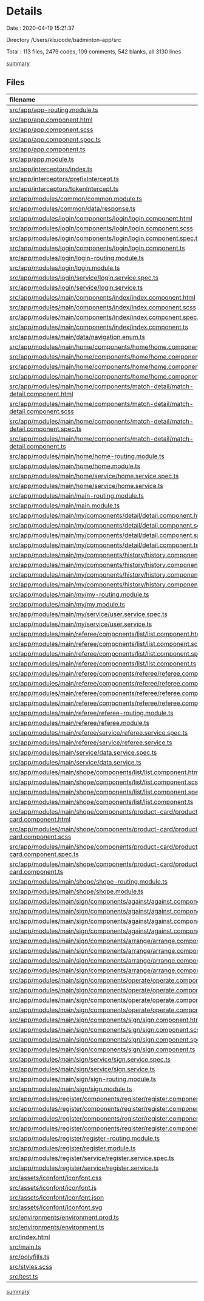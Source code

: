 # Details

Date : 2020-04-19 15:21:37

Directory /Users/klx/code/badminton-app/src

Total : 113 files,  2479 codes, 109 comments, 542 blanks, all 3130 lines

[summary](results.md)

## Files
| filename | language | code | comment | blank | total |
| :--- | :--- | ---: | ---: | ---: | ---: |
| [src/app/app-routing.module.ts](/src/app/app-routing.module.ts) | TypeScript | 26 | 0 | 4 | 30 |
| [src/app/app.component.html](/src/app/app.component.html) | HTML | 1 | 0 | 0 | 1 |
| [src/app/app.component.scss](/src/app/app.component.scss) | SCSS | 0 | 0 | 1 | 1 |
| [src/app/app.component.spec.ts](/src/app/app.component.spec.ts) | TypeScript | 31 | 0 | 5 | 36 |
| [src/app/app.component.ts](/src/app/app.component.ts) | TypeScript | 9 | 0 | 2 | 11 |
| [src/app/app.module.ts](/src/app/app.module.ts) | TypeScript | 27 | 0 | 3 | 30 |
| [src/app/interceptors/index.ts](/src/app/interceptors/index.ts) | TypeScript | 7 | 0 | 2 | 9 |
| [src/app/interceptors/prefixIntercept.ts](/src/app/interceptors/prefixIntercept.ts) | TypeScript | 14 | 1 | 3 | 18 |
| [src/app/interceptors/tokenIntercept.ts](/src/app/interceptors/tokenIntercept.ts) | TypeScript | 20 | 1 | 4 | 25 |
| [src/app/modules/common/common.module.ts](/src/app/modules/common/common.module.ts) | TypeScript | 18 | 0 | 4 | 22 |
| [src/app/modules/common/data/response.ts](/src/app/modules/common/data/response.ts) | TypeScript | 4 | 0 | 0 | 4 |
| [src/app/modules/login/components/login/login.component.html](/src/app/modules/login/components/login/login.component.html) | HTML | 24 | 0 | 1 | 25 |
| [src/app/modules/login/components/login/login.component.scss](/src/app/modules/login/components/login/login.component.scss) | SCSS | 29 | 0 | 5 | 34 |
| [src/app/modules/login/components/login/login.component.spec.ts](/src/app/modules/login/components/login/login.component.spec.ts) | TypeScript | 20 | 0 | 6 | 26 |
| [src/app/modules/login/components/login/login.component.ts](/src/app/modules/login/components/login/login.component.ts) | TypeScript | 34 | 0 | 8 | 42 |
| [src/app/modules/login/login-routing.module.ts](/src/app/modules/login/login-routing.module.ts) | TypeScript | 14 | 0 | 3 | 17 |
| [src/app/modules/login/login.module.ts](/src/app/modules/login/login.module.ts) | TypeScript | 18 | 0 | 4 | 22 |
| [src/app/modules/login/service/login.service.spec.ts](/src/app/modules/login/service/login.service.spec.ts) | TypeScript | 9 | 0 | 4 | 13 |
| [src/app/modules/login/service/login.service.ts](/src/app/modules/login/service/login.service.ts) | TypeScript | 27 | 1 | 5 | 33 |
| [src/app/modules/main/components/index/index.component.html](/src/app/modules/main/components/index/index.component.html) | HTML | 71 | 0 | 0 | 71 |
| [src/app/modules/main/components/index/index.component.scss](/src/app/modules/main/components/index/index.component.scss) | SCSS | 6 | 0 | 1 | 7 |
| [src/app/modules/main/components/index/index.component.spec.ts](/src/app/modules/main/components/index/index.component.spec.ts) | TypeScript | 20 | 0 | 6 | 26 |
| [src/app/modules/main/components/index/index.component.ts](/src/app/modules/main/components/index/index.component.ts) | TypeScript | 50 | 0 | 16 | 66 |
| [src/app/modules/main/data/navigation.enum.ts](/src/app/modules/main/data/navigation.enum.ts) | TypeScript | 6 | 0 | 0 | 6 |
| [src/app/modules/main/home/components/home/home.component.html](/src/app/modules/main/home/components/home/home.component.html) | HTML | 52 | 0 | 5 | 57 |
| [src/app/modules/main/home/components/home/home.component.scss](/src/app/modules/main/home/components/home/home.component.scss) | SCSS | 14 | 0 | 3 | 17 |
| [src/app/modules/main/home/components/home/home.component.spec.ts](/src/app/modules/main/home/components/home/home.component.spec.ts) | TypeScript | 20 | 0 | 6 | 26 |
| [src/app/modules/main/home/components/home/home.component.ts](/src/app/modules/main/home/components/home/home.component.ts) | TypeScript | 60 | 0 | 14 | 74 |
| [src/app/modules/main/home/components/match-detail/match-detail.component.html](/src/app/modules/main/home/components/match-detail/match-detail.component.html) | HTML | 75 | 0 | 0 | 75 |
| [src/app/modules/main/home/components/match-detail/match-detail.component.scss](/src/app/modules/main/home/components/match-detail/match-detail.component.scss) | SCSS | 4 | 0 | 0 | 4 |
| [src/app/modules/main/home/components/match-detail/match-detail.component.spec.ts](/src/app/modules/main/home/components/match-detail/match-detail.component.spec.ts) | TypeScript | 20 | 0 | 6 | 26 |
| [src/app/modules/main/home/components/match-detail/match-detail.component.ts](/src/app/modules/main/home/components/match-detail/match-detail.component.ts) | TypeScript | 81 | 0 | 13 | 94 |
| [src/app/modules/main/home/home-routing.module.ts](/src/app/modules/main/home/home-routing.module.ts) | TypeScript | 19 | 0 | 4 | 23 |
| [src/app/modules/main/home/home.module.ts](/src/app/modules/main/home/home.module.ts) | TypeScript | 15 | 0 | 4 | 19 |
| [src/app/modules/main/home/service/home.service.spec.ts](/src/app/modules/main/home/service/home.service.spec.ts) | TypeScript | 9 | 0 | 4 | 13 |
| [src/app/modules/main/home/service/home.service.ts](/src/app/modules/main/home/service/home.service.ts) | TypeScript | 27 | 0 | 9 | 36 |
| [src/app/modules/main/main-routing.module.ts](/src/app/modules/main/main-routing.module.ts) | TypeScript | 32 | 0 | 4 | 36 |
| [src/app/modules/main/main.module.ts](/src/app/modules/main/main.module.ts) | TypeScript | 18 | 0 | 5 | 23 |
| [src/app/modules/main/my/components/detail/detail.component.html](/src/app/modules/main/my/components/detail/detail.component.html) | HTML | 29 | 0 | 0 | 29 |
| [src/app/modules/main/my/components/detail/detail.component.scss](/src/app/modules/main/my/components/detail/detail.component.scss) | SCSS | 0 | 0 | 1 | 1 |
| [src/app/modules/main/my/components/detail/detail.component.spec.ts](/src/app/modules/main/my/components/detail/detail.component.spec.ts) | TypeScript | 20 | 0 | 6 | 26 |
| [src/app/modules/main/my/components/detail/detail.component.ts](/src/app/modules/main/my/components/detail/detail.component.ts) | TypeScript | 45 | 0 | 12 | 57 |
| [src/app/modules/main/my/components/history/history.component.html](/src/app/modules/main/my/components/history/history.component.html) | HTML | 21 | 0 | 0 | 21 |
| [src/app/modules/main/my/components/history/history.component.scss](/src/app/modules/main/my/components/history/history.component.scss) | SCSS | 14 | 0 | 3 | 17 |
| [src/app/modules/main/my/components/history/history.component.spec.ts](/src/app/modules/main/my/components/history/history.component.spec.ts) | TypeScript | 20 | 0 | 6 | 26 |
| [src/app/modules/main/my/components/history/history.component.ts](/src/app/modules/main/my/components/history/history.component.ts) | TypeScript | 46 | 0 | 6 | 52 |
| [src/app/modules/main/my/my-routing.module.ts](/src/app/modules/main/my/my-routing.module.ts) | TypeScript | 19 | 0 | 4 | 23 |
| [src/app/modules/main/my/my.module.ts](/src/app/modules/main/my/my.module.ts) | TypeScript | 15 | 0 | 4 | 19 |
| [src/app/modules/main/my/service/user.service.spec.ts](/src/app/modules/main/my/service/user.service.spec.ts) | TypeScript | 9 | 0 | 4 | 13 |
| [src/app/modules/main/my/service/user.service.ts](/src/app/modules/main/my/service/user.service.ts) | TypeScript | 17 | 0 | 4 | 21 |
| [src/app/modules/main/referee/components/list/list.component.html](/src/app/modules/main/referee/components/list/list.component.html) | HTML | 11 | 0 | 1 | 12 |
| [src/app/modules/main/referee/components/list/list.component.scss](/src/app/modules/main/referee/components/list/list.component.scss) | SCSS | 0 | 0 | 1 | 1 |
| [src/app/modules/main/referee/components/list/list.component.spec.ts](/src/app/modules/main/referee/components/list/list.component.spec.ts) | TypeScript | 20 | 0 | 6 | 26 |
| [src/app/modules/main/referee/components/list/list.component.ts](/src/app/modules/main/referee/components/list/list.component.ts) | TypeScript | 36 | 0 | 7 | 43 |
| [src/app/modules/main/referee/components/referee/referee.component.html](/src/app/modules/main/referee/components/referee/referee.component.html) | HTML | 10 | 23 | 2 | 35 |
| [src/app/modules/main/referee/components/referee/referee.component.scss](/src/app/modules/main/referee/components/referee/referee.component.scss) | SCSS | 39 | 0 | 7 | 46 |
| [src/app/modules/main/referee/components/referee/referee.component.spec.ts](/src/app/modules/main/referee/components/referee/referee.component.spec.ts) | TypeScript | 20 | 0 | 6 | 26 |
| [src/app/modules/main/referee/components/referee/referee.component.ts](/src/app/modules/main/referee/components/referee/referee.component.ts) | TypeScript | 81 | 0 | 17 | 98 |
| [src/app/modules/main/referee/referee-routing.module.ts](/src/app/modules/main/referee/referee-routing.module.ts) | TypeScript | 19 | 0 | 4 | 23 |
| [src/app/modules/main/referee/referee.module.ts](/src/app/modules/main/referee/referee.module.ts) | TypeScript | 15 | 0 | 4 | 19 |
| [src/app/modules/main/referee/service/referee.service.spec.ts](/src/app/modules/main/referee/service/referee.service.spec.ts) | TypeScript | 9 | 0 | 4 | 13 |
| [src/app/modules/main/referee/service/referee.service.ts](/src/app/modules/main/referee/service/referee.service.ts) | TypeScript | 25 | 0 | 6 | 31 |
| [src/app/modules/main/service/data.service.spec.ts](/src/app/modules/main/service/data.service.spec.ts) | TypeScript | 9 | 0 | 4 | 13 |
| [src/app/modules/main/service/data.service.ts](/src/app/modules/main/service/data.service.ts) | TypeScript | 33 | 0 | 10 | 43 |
| [src/app/modules/main/shope/components/list/list.component.html](/src/app/modules/main/shope/components/list/list.component.html) | HTML | 9 | 0 | 0 | 9 |
| [src/app/modules/main/shope/components/list/list.component.scss](/src/app/modules/main/shope/components/list/list.component.scss) | SCSS | 0 | 0 | 1 | 1 |
| [src/app/modules/main/shope/components/list/list.component.spec.ts](/src/app/modules/main/shope/components/list/list.component.spec.ts) | TypeScript | 20 | 0 | 6 | 26 |
| [src/app/modules/main/shope/components/list/list.component.ts](/src/app/modules/main/shope/components/list/list.component.ts) | TypeScript | 22 | 0 | 8 | 30 |
| [src/app/modules/main/shope/components/product-card/product-card.component.html](/src/app/modules/main/shope/components/product-card/product-card.component.html) | HTML | 7 | 0 | 0 | 7 |
| [src/app/modules/main/shope/components/product-card/product-card.component.scss](/src/app/modules/main/shope/components/product-card/product-card.component.scss) | SCSS | 7 | 0 | 0 | 7 |
| [src/app/modules/main/shope/components/product-card/product-card.component.spec.ts](/src/app/modules/main/shope/components/product-card/product-card.component.spec.ts) | TypeScript | 20 | 0 | 6 | 26 |
| [src/app/modules/main/shope/components/product-card/product-card.component.ts](/src/app/modules/main/shope/components/product-card/product-card.component.ts) | TypeScript | 17 | 0 | 8 | 25 |
| [src/app/modules/main/shope/shope-routing.module.ts](/src/app/modules/main/shope/shope-routing.module.ts) | TypeScript | 14 | 0 | 4 | 18 |
| [src/app/modules/main/shope/shope.module.ts](/src/app/modules/main/shope/shope.module.ts) | TypeScript | 15 | 0 | 4 | 19 |
| [src/app/modules/main/sign/components/against/against.component.html](/src/app/modules/main/sign/components/against/against.component.html) | HTML | 18 | 0 | 2 | 20 |
| [src/app/modules/main/sign/components/against/against.component.scss](/src/app/modules/main/sign/components/against/against.component.scss) | SCSS | 0 | 0 | 1 | 1 |
| [src/app/modules/main/sign/components/against/against.component.spec.ts](/src/app/modules/main/sign/components/against/against.component.spec.ts) | TypeScript | 20 | 0 | 6 | 26 |
| [src/app/modules/main/sign/components/against/against.component.ts](/src/app/modules/main/sign/components/against/against.component.ts) | TypeScript | 97 | 0 | 23 | 120 |
| [src/app/modules/main/sign/components/arrange/arrange.component.html](/src/app/modules/main/sign/components/arrange/arrange.component.html) | HTML | 6 | 0 | 0 | 6 |
| [src/app/modules/main/sign/components/arrange/arrange.component.scss](/src/app/modules/main/sign/components/arrange/arrange.component.scss) | SCSS | 0 | 0 | 1 | 1 |
| [src/app/modules/main/sign/components/arrange/arrange.component.spec.ts](/src/app/modules/main/sign/components/arrange/arrange.component.spec.ts) | TypeScript | 20 | 0 | 6 | 26 |
| [src/app/modules/main/sign/components/arrange/arrange.component.ts](/src/app/modules/main/sign/components/arrange/arrange.component.ts) | TypeScript | 25 | 0 | 7 | 32 |
| [src/app/modules/main/sign/components/operate/operate.component.html](/src/app/modules/main/sign/components/operate/operate.component.html) | HTML | 10 | 4 | 0 | 14 |
| [src/app/modules/main/sign/components/operate/operate.component.scss](/src/app/modules/main/sign/components/operate/operate.component.scss) | SCSS | 0 | 0 | 1 | 1 |
| [src/app/modules/main/sign/components/operate/operate.component.spec.ts](/src/app/modules/main/sign/components/operate/operate.component.spec.ts) | TypeScript | 20 | 0 | 6 | 26 |
| [src/app/modules/main/sign/components/operate/operate.component.ts](/src/app/modules/main/sign/components/operate/operate.component.ts) | TypeScript | 60 | 0 | 13 | 73 |
| [src/app/modules/main/sign/components/sign/sign.component.html](/src/app/modules/main/sign/components/sign/sign.component.html) | HTML | 16 | 1 | 0 | 17 |
| [src/app/modules/main/sign/components/sign/sign.component.scss](/src/app/modules/main/sign/components/sign/sign.component.scss) | SCSS | 0 | 0 | 1 | 1 |
| [src/app/modules/main/sign/components/sign/sign.component.spec.ts](/src/app/modules/main/sign/components/sign/sign.component.spec.ts) | TypeScript | 20 | 0 | 6 | 26 |
| [src/app/modules/main/sign/components/sign/sign.component.ts](/src/app/modules/main/sign/components/sign/sign.component.ts) | TypeScript | 52 | 4 | 10 | 66 |
| [src/app/modules/main/sign/service/sign.service.spec.ts](/src/app/modules/main/sign/service/sign.service.spec.ts) | TypeScript | 9 | 0 | 4 | 13 |
| [src/app/modules/main/sign/service/sign.service.ts](/src/app/modules/main/sign/service/sign.service.ts) | TypeScript | 33 | 0 | 11 | 44 |
| [src/app/modules/main/sign/sign-routing.module.ts](/src/app/modules/main/sign/sign-routing.module.ts) | TypeScript | 29 | 0 | 4 | 33 |
| [src/app/modules/main/sign/sign.module.ts](/src/app/modules/main/sign/sign.module.ts) | TypeScript | 17 | 0 | 4 | 21 |
| [src/app/modules/register/components/register/register.component.html](/src/app/modules/register/components/register/register.component.html) | HTML | 31 | 0 | 0 | 31 |
| [src/app/modules/register/components/register/register.component.scss](/src/app/modules/register/components/register/register.component.scss) | SCSS | 30 | 0 | 6 | 36 |
| [src/app/modules/register/components/register/register.component.spec.ts](/src/app/modules/register/components/register/register.component.spec.ts) | TypeScript | 20 | 0 | 6 | 26 |
| [src/app/modules/register/components/register/register.component.ts](/src/app/modules/register/components/register/register.component.ts) | TypeScript | 53 | 0 | 19 | 72 |
| [src/app/modules/register/register-routing.module.ts](/src/app/modules/register/register-routing.module.ts) | TypeScript | 14 | 0 | 4 | 18 |
| [src/app/modules/register/register.module.ts](/src/app/modules/register/register.module.ts) | TypeScript | 14 | 0 | 4 | 18 |
| [src/app/modules/register/service/register.service.spec.ts](/src/app/modules/register/service/register.service.spec.ts) | TypeScript | 9 | 0 | 4 | 13 |
| [src/app/modules/register/service/register.service.ts](/src/app/modules/register/service/register.service.ts) | TypeScript | 26 | 0 | 4 | 30 |
| [src/assets/iconfont/iconfont.css](/src/assets/iconfont/iconfont.css) | CSS | 42 | 0 | 12 | 54 |
| [src/assets/iconfont/iconfont.js](/src/assets/iconfont/iconfont.js) | JavaScript | 1 | 0 | 0 | 1 |
| [src/assets/iconfont/iconfont.json](/src/assets/iconfont/iconfont.json) | JSON | 72 | 0 | 1 | 73 |
| [src/assets/iconfont/iconfont.svg](/src/assets/iconfont/iconfont.svg) | XML | 28 | 3 | 23 | 54 |
| [src/environments/environment.prod.ts](/src/environments/environment.prod.ts) | TypeScript | 3 | 0 | 1 | 4 |
| [src/environments/environment.ts](/src/environments/environment.ts) | TypeScript | 4 | 11 | 4 | 19 |
| [src/index.html](/src/index.html) | HTML | 13 | 0 | 1 | 14 |
| [src/main.ts](/src/main.ts) | TypeScript | 9 | 0 | 4 | 13 |
| [src/polyfills.ts](/src/polyfills.ts) | TypeScript | 1 | 55 | 8 | 64 |
| [src/styles.scss](/src/styles.scss) | SCSS | 0 | 1 | 1 | 2 |
| [src/test.ts](/src/test.ts) | TypeScript | 13 | 4 | 4 | 21 |

[summary](results.md)